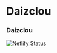 # Daizclou
### Daizclou
[![Netlify Status](https://api.netlify.com/api/v1/badges/4f8d8a63-5272-47f4-ba1b-81f13e1ddc12/deploy-status?branch=daizclou)](https://app.netlify.com/sites/daizclou/deploys)
